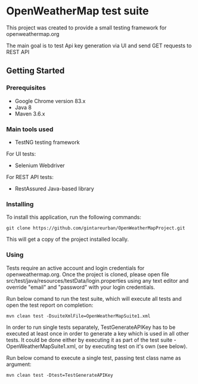# OpenWeatherMap test suite
This project was created to provide a small testing framework for openweathermap.org 

The main goal is to test Api key generation via UI and send GET requests to REST API

 
## Getting Started

### Prerequisites

* Google Chrome version 83.x
* Java 8
* Maven 3.6.x


### Main tools used

* TestNG testing framework

For UI tests:
* Selenium Webdriver

For REST API tests:
* RestAssured Java-based library


### Installing

To install this application, run the following commands:

```
git clone https://github.com/gintareurban/OpenWeatherMapProject.git
```

This will get a copy of the project installed locally.


### Using

Tests require an active account and login credentials for openweathermap.org. Once the project is cloned, please open file src/test/java/resources/testData/login.properties using any text editor and override "email" and "password" with your login credentials.


Run below comand to run the test suite, which will execute all tests and open the test report on completion:
```
mvn clean test -DsuiteXmlFile=OpenWeatherMapSuite1.xml
```

In order to run single tests separately, TestGenerateAPIKey has to be executed at least once in order to generate a key which is used in all other tests. It could be done either by executing it as part of the test suite - OpenWeatherMapSuite1.xml, or by executing test on it's own (see below).

Run below comand to execute a single test, passing test class name as argument:
```
mvn clean test -Dtest=TestGenerateAPIKey
```
